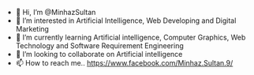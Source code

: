 - 👋 Hi, I’m @MinhazSultan
- 👀 I’m interested in Artificial Intelligence, Web Developing and Digital Marketing
- 🌱 I’m currently learning Artificial intelligence, Computer Graphics, Web Technology and Software Requirement Engineering
- 💞️ I’m looking to collaborate on Artificial intelligence
- 📫 How to reach me.. https://www.facebook.com/Minhaz.Sultan.9/

<!---
MinhazSultan/MinhazSultan is a ✨ special ✨ repository because its `README.md` (this file) appears on your GitHub profile.
You can click the Preview link to take a look at your changes.
--->
